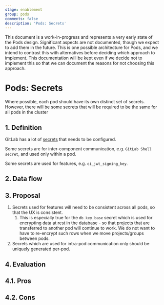 ```yaml
---
stage: enablement
group: pods
comments: false
description: 'Pods: Secrets'
---
```


This document is a work-in-progress and represents a very early state of the
Pods design. Significant aspects are not documented, though we expect to add
them in the future. This is one possible architecture for Pods, and we intend to
contrast this with alternatives before deciding which approach to implement.
This documentation will be kept even if we decide not to implement this so that
we can document the reasons for not choosing this approach.

# Pods: Secrets

Where possible, each pod should have its own distinct set of secrets.
However, there will be some secrets that will be required to be the same for all
pods in the cluster

## 1. Definition

GitLab has a lot of
[secrets](https://docs.gitlab.com/charts/installation/secrets.html) that needs
to be configured.

Some secrets are for inter-component communication, e.g. `GitLab Shell secret`,
and used only within a pod.

Some secrets are used for features, e.g. `ci_jwt_signing_key`.

## 2. Data flow

## 3. Proposal

1. Secrets used for features will need to be consistent across all pods, so that the UX is consistent.
    1. This is especially true for the `db_key_base` secret which is used for
       encrypting data at rest in the database - so that projects that are
       transferred to another pod will continue to work. We do not want to have
       to re-encrypt such rows when we move projects/groups between pods.
1. Secrets which are used for intra-pod communication only should be uniquely generated
   per-pod.

## 4. Evaluation

## 4.1. Pros

## 4.2. Cons
